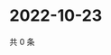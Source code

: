 # 2022-10-23

共 0 条

<!-- BEGIN WEIBO -->
<!-- 最后更新时间 Sun Oct 23 2022 09:51:59 GMT+0800 (China Standard Time) -->

<!-- END WEIBO -->
